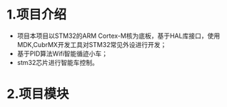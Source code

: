 # 1.项目介绍
- 项目本项目以STM32的ARM Cortex-M核为底板，基于HAL库接口，使用MDK,CubrMX开发工具对STM32常见外设进行开发；
- 基于PID算法Wifi智能循迹小车；
- stm32芯片进行智能车控制。
# 2.项目模块
